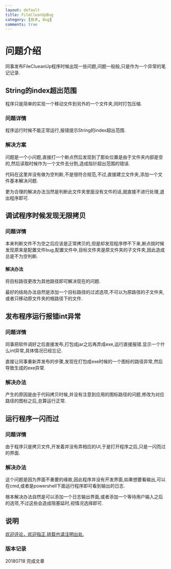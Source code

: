 ```yaml
---
layout: default
title: FileCleanUpBug
category: [技术, Bug]
comments: true
---
```


# 问题介绍
同事发布FileClueanUp程序时候出现一些问题,问题一般般,只是作为一个异常的笔记记录.







## String的index超出范围
程序只是简单的实现一个移动文件到另外的一个文件夹,同时打包压缩.

### 问题详情
程序运行时候不能正常运行,报错提示String的index超出范围.

### 解决方案
问题是一个小问题,直接打一个断点然后发现到了那处位置是由于文件夹内部是空的,然后读取时候作为一个文件去分割,造成指针超出范围的错误.

代码在这里并没有做为空判断,不是很符合规范,不过,直接建立文件夹,添加一个文件基本解决问题.

更为合理的解决办法当然是判断此文件夹里面没有文件的话,就直接不进行处理,退出程序即可.


## 调试程序时候发现无限拷贝

### 问题详情
本来判断文件不为空之后应该是正常拷贝的,但是却发现程序停不下来,断点挑时候发现原来是配置文件bug,配置文件中,目标文件夹是原文件夹的子文件夹,因此造成总是不为空判断.

#### 解决办法
将目标路径更改为其他路径即可解决现在的问题.

最好的结局办法自然是添加一个目标路径的过滤选项,不可以为原路径的子文件夹,或者只移动原文件夹的根路径下的文件.


## 发布程序运行报错int异常

### 问题详情
同事把软件调好之后直接发布,打包成jar之后再弄成exe,运行直接报错.显示一个什么int异常,具体情况已经忘记.

直接让同事重新弄发布的步骤,发现在打包成exe时候的一个图标的路径异常,然后导致生成的exe异常.

### 解决办法
产生的原因是由于代码拷贝时候,并没有注意到应用的图标路径的问题,修改为对应路径的图标之后,总算运行正常.


## 运行程序一闪而过

### 问题详情
由于程序只是拷贝文件,开发着并没有弄相应的UI,于是打开程序之后,只是一闪而过的界面.

### 解决办法
这个问题是因为界面不重要的缘故,因此程序并没有开发界面,如果想要看输出,可以在cmd,或者是powershell下面运行程序即可看到输出的日志.

根本解决办法自然是可以添加一个日志输出界面,或者添加一个等待用户输入之后的选项,不过这些会造成阻塞延时,视情况选择即可.


## 说明

[欢迎评论，欢迎指正,转载也请注明出处.](https://wangkun19930608.github.io/%E6%8A%80%E6%9C%AF/bug/2018/07/18/company-bug-filecleanup/)


### 版本记录

20180718 完成文章
